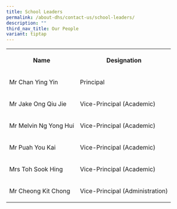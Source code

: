 ```yaml
---
title: School Leaders
permalink: /about-dhs/contact-us/school-leaders/
description: ""
third_nav_title: Our People
variant: tiptap
---
```

<table style="minWidth: 50px">
<colgroup>
<col>
<col>
</colgroup>
<tbody>
<tr>
<th rowspan="1" colspan="1">
<p>Name</p>
</th>
<th rowspan="1" colspan="1">
<p>Designation</p>
</th>
</tr>
<tr>
<td rowspan="1" colspan="1">
<p>Mr Chan Ying Yin</p>
</td>
<td rowspan="1" colspan="1">
<p>Principal</p>
</td>
</tr>
<tr>
<td rowspan="1" colspan="1">
<p>Mr Jake Ong Qiu Jie</p>
</td>
<td rowspan="1" colspan="1">
<p>Vice-Principal (Academic)</p>
</td>
</tr>
<tr>
<td rowspan="1" colspan="1">
<p>Mr Melvin Ng Yong Hui</p>
</td>
<td rowspan="1" colspan="1">
<p>Vice-Principal (Academic)</p>
</td>
</tr>
<tr>
<td rowspan="1" colspan="1">
<p>Mr Puah You Kai</p>
</td>
<td rowspan="1" colspan="1">
<p>Vice-Principal (Academic)</p>
</td>
</tr>
<tr>
<td rowspan="1" colspan="1">
<p>Mrs Toh Sook Hing</p>
</td>
<td rowspan="1" colspan="1">
<p>Vice-Principal (Academic)</p>
</td>
</tr>
<tr>
<td rowspan="1" colspan="1">
<p>Mr Cheong Kit Chong</p>
</td>
<td rowspan="1" colspan="1">
<p>Vice-Principal (Administration)</p>
</td>
</tr>
</tbody>
</table>
<p></p>